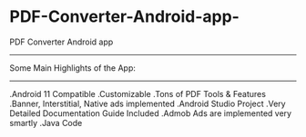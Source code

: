# PDF-Converter-Android-app-
PDF Converter Android app 
_________________________________________
Some Main Highlights of the App:
_________________________________________
.Android 11 Compatible
.Customizable
.Tons of PDF Tools & Features
.Banner, Interstitial, Native ads implemented
.Android Studio Project
.Very Detailed Documentation Guide Included
.Admob Ads are implemented very smartly
.Java Code
 
